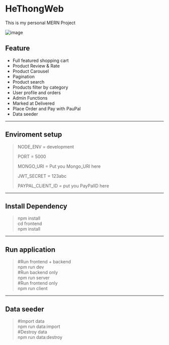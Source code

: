 # HeThongWeb
This is my personal MERN Project

![image](https://user-images.githubusercontent.com/63705942/174482266-5f88ad24-bd89-437b-b13d-0bbed349727f.png)

<h2>Feature</h2>
<ul>
  <li>Full featured shopping cart</li>
  <li>Product Review & Rate</li>
  <li>Product Carousel</li>
  <li>Pagination</li>
  <li>Product search</li>
  <li>Products filter by category</li>
  <li>User profile and orders</li>
  <li>Admin Functions</li>
  <li>Marked at Delivered</li>
  <li>Place Order and Pay with PauPal</li>
  <li>Data seeder</li>
</ul>

<hr>

<h2>Enviroment setup </h2>
<blockquote>
  <p>NODE_ENV = development</p>
  <p>PORT = 5000</p>
  <p>MONGO_URI = Put you Mongo_URI here</p>
  <p>JWT_SECRET = 123abc</p>
  <p>PAYPAL_CLIENT_ID = put you PayPalID here</p>
</blockquote>
<hr>

<h2>Install Dependency</h2>
<blockquote> 
  npm install<br>
  cd frontend<br>
  npm install<br>
</blockquote>

<hr>

<h2>Run application</h2>
<blockquote>
  #Run frontend + backend<br>
  npm run dev<br>
  #Run backend only<br>
  npm run server<br>
  #Run frontend only<br>
  npm run client<br>
</blockquote>

<hr>

<h2>Data seeder</h2>
<blockquote>
  #Import data<br>
  npm run data:import<br>
  #Destroy data<br>
  npm run data:destroy<br>
</blockquote>
  
